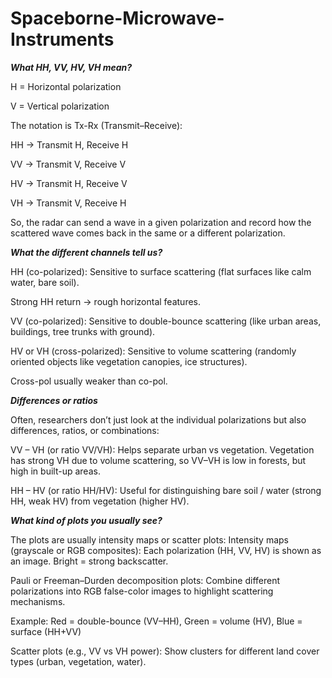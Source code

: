 # Spaceborne-Microwave-Instruments

***What HH, VV, HV, VH mean?***

H = Horizontal polarization

V = Vertical polarization

The notation is Tx-Rx (Transmit–Receive):

HH → Transmit H, Receive H

VV → Transmit V, Receive V

HV → Transmit H, Receive V

VH → Transmit V, Receive H

So, the radar can send a wave in a given polarization and record how the scattered wave comes back in the same or a different polarization.

***What the different channels tell us?***

HH (co-polarized): Sensitive to surface scattering (flat surfaces like calm water, bare soil).

Strong HH return → rough horizontal features.

VV (co-polarized): Sensitive to double-bounce scattering (like urban areas, buildings, tree trunks with ground).

HV or VH (cross-polarized): Sensitive to volume scattering (randomly oriented objects like vegetation canopies, ice structures).

Cross-pol usually weaker than co-pol.

***Differences or ratios***

Often, researchers don’t just look at the individual polarizations but also differences, ratios, or combinations:

VV – VH (or ratio VV/VH): Helps separate urban vs vegetation. Vegetation has strong VH due to volume scattering, so VV–VH is low in forests, but high in built-up areas.

HH – HV (or ratio HH/HV): Useful for distinguishing bare soil / water (strong HH, weak HV) from vegetation (higher HV).

***What kind of plots you usually see?***

The plots are usually intensity maps or scatter plots: Intensity maps (grayscale or RGB composites):
Each polarization (HH, VV, HV) is shown as an image. Bright = strong backscatter.

Pauli or Freeman–Durden decomposition plots: Combine different polarizations into RGB false-color images to highlight scattering mechanisms.

Example: Red = double-bounce (VV–HH), Green = volume (HV), Blue = surface (HH+VV)

Scatter plots (e.g., VV vs VH power): Show clusters for different land cover types (urban, vegetation, water).
